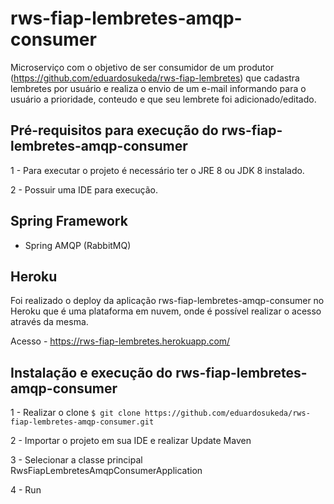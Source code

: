 # rws-fiap-lembretes-amqp-consumer
Microserviço com o objetivo de ser consumidor de um produtor (https://github.com/eduardosukeda/rws-fiap-lembretes) que cadastra lembretes por usuário e realiza o envio de um e-mail informando para o usuário a prioridade, conteudo e que seu lembrete foi adicionado/editado.

## Pré-requisitos para execução do rws-fiap-lembretes-amqp-consumer

1 - Para executar o projeto é necessário ter o JRE 8 ou JDK 8 instalado.

2 - Possuir uma IDE para execução.


## Spring Framework

- Spring AMQP (RabbitMQ)


## Heroku

Foi realizado o deploy da aplicação rws-fiap-lembretes-amqp-consumer no Heroku que é uma plataforma em nuvem, onde é possível realizar o acesso através da mesma.

Acesso - https://rws-fiap-lembretes.herokuapp.com/


## Instalação e execução do rws-fiap-lembretes-amqp-consumer

1 - Realizar o clone `$ git clone https://github.com/eduardosukeda/rws-fiap-lembretes-amqp-consumer.git`

2 - Importar o projeto em sua IDE e realizar Update Maven

3 - Selecionar a classe principal RwsFiapLembretesAmqpConsumerApplication

4 - Run
